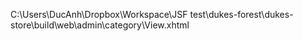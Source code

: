 C:\Users\DucAnh\Dropbox\Workspace\JSF test\dukes-forest\dukes-store\build\web\admin\category\View.xhtml
